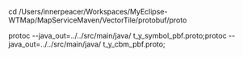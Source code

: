 cd /Users/innerpeacer/Workspaces/MyEclipse-WTMap/MapServiceMaven/VectorTile/protobuf/proto 

protoc --java_out=../../src/main/java/ t_y_symbol_pbf.proto;protoc --java_out=../../src/main/java/ t_y_cbm_pbf.proto;

